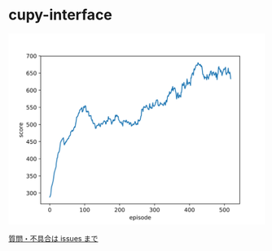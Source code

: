 # cupy-interface

![pacman](pacman.svg)

[質問・不具合は issues まで](https://github.com/ShigekiKarita/cupy-interface/issues)
